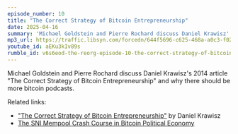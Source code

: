 ```yaml
---
episode_number: 10
title: "The Correct Strategy of Bitcoin Entrepreneurship"
date: 2025-04-16
summary: 'Michael Goldstein and Pierre Rochard discuss Daniel Krawisz''s 2014 article "The Correct Strategy of Bitcoin Entrepreneurship" and why there should be more bitcoin podcasts.'
mp3_url: https://traffic.libsyn.com/forcedn/644f5696-c625-468a-a0c3-f02493f7b768/thereorg-ep010-the-correct-strategy-of-bitcoin-entrepreneurship.mp3
youtube_id: aEKu3kIv89s
rumble_id: v6s6eod-the-reorg-episode-10-the-correct-strategy-of-bitcoin-entrepreneurship
---
```


Michael Goldstein and Pierre Rochard discuss Daniel Krawisz's 2014 article "The Correct Strategy of Bitcoin Entrepreneurship" and why there should be more bitcoin podcasts.

Related links:

- ["The Correct Strategy of Bitcoin Entrepreneurship"](/mempool/the-correct-strategy-of-bitcoin-entrepreneurship/) by Daniel Krawisz
- [The SNI Mempool Crash Course in Bitcoin Political Economy](/crash-course/)
